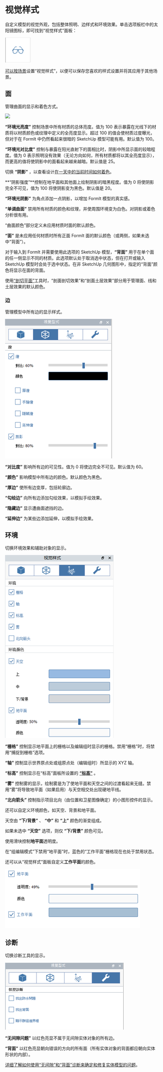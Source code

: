 # 视觉样式

自定义模型的视觉外观，包括整体照明、边样式和环境效果。单击选项板栏中的太阳镜图标，即可找到“视觉样式”面板：

![](../.gitbook/assets/20200307-visual-styles-icon.png)

[可以按场景](https://windows.help.formit.autodesk.com/building-the-farnsworth-house/visual-settings)设置“视觉样式”，以便可以保存您喜欢的样式设置并将其应用于其他场景。

## 面

管理曲面的显示和着色方式。

![](<../.gitbook/assets/visual\_styles (1).png>)

**“环境光亮度”** 控制场景中所有材质的总体亮度。值为 100 表示暴露在光线下的材质将以材质颜色或纹理中定义的全亮度显示。超过 100 的值会使材质过度曝光，但对于在 FormIt 中仍然看起来很暗的 SketchUp 模型可能有用。默认值为 100。

**“环境光对比度”** 控制与暴露在阳光直射下的面相比时，阴影中所显示面的较暗程度。值为 0 表示照明没有效果（无论方向如何，所有材质都将以其全亮度显示），而更高的值将使阴影中的面看起来越来越暗。默认值是 25。

切换 **“阴影”** ，以查看设计[在一天中的当前时间如何着色](https://windows.help.formit.autodesk.com/v/simplified-chinese/tool-library/shadows)。

**“阴影强度”**控制在地平面和其他面上绘制阴影的暗黑程度。值为 0 将使阴影完全不可见，值为 100 将使阴影变为黑色。默认值是 20。

**“环境光阴影”** 为角点添加一点阴影，以增加 FormIt 模型的真实感。

**“单调曲面”** 禁用所有材质的颜色和纹理，并使周围环境变为白色。对阴影或着色分析很有用。

“曲面颜色”部分定义未应用材质时面的默认颜色。

**“面”** 是未应用任何材质时所有正面 FormIt 面的默认颜色（或两侧，如果未选中“背面”）。

对于输入到 FormIt 并需要使用此选项的 SketchUp 模型，**“背面”** 用于在单个面的任一侧显示不同的材质。此选项默认处于取消选中状态，但在打开或输入 SketchUp 模型时会处于选中状态。在非 SketchUp 几何图形中，指定的“背面”颜色将显示在面的背面。

使用[“剖切平面”](section-planes.md)工具时，“剖面剖切效果”和“剖面土层效果”部分用于管理面、线和土层效果的默认颜色。

### 边

管理模型中所有边的显示样式。

![](../.gitbook/assets/edges.png)

**“对比度”** 影响所有边的可见性。值为 0 将使边完全不可见。默认值为 60。

**“颜色”** 影响模型中所有边的颜色。默认颜色为黑色。

**“厚边”** 使所有边变厚，包括轮廓边。

**“勾绘边”** 向所有边添加勾绘效果，以模拟手绘效果。

**“隐藏边”** 显示遭曲面遮挡的边。

**“延伸边”** 为某些边添加延伸，以模拟手绘效果。

## 环境

切换环境效果和辅助对象的显示。

![](../.gitbook/assets/visual-styles1.PNG)

**“栅格”** 控制显示地平面上的栅格以及编辑组时显示的栅格。禁用“栅格”时，将禁用“捕捉到栅格”选项。

**“轴”** 控制显示世界原点处或组原点处（编辑组时）所显示的 XYZ 轴。

**“标高”** 控制显示在“标高”面板所设置的 [**“标高”**](levels-and-area.md) 。

**“雾”** 控制雾的显示，绘制雾是为了使地平面和天空之间的过渡看起来无缝。禁用“雾”将导致地平面（如果启用）与天空相交处出现硬地平线。

**“北向箭头”** 控制指示项目北向（由位置和卫星图像确定）的小图形控件的显示。

还可以自定义环境颜色，如天空、背景和地平面。

天空由 **“下/背景”** 、 **“中”** 和 **“上”** 颜色的渐变组成。

如果未选中 **“天空”** 选项，则仅 **“下/背景”** 颜色可见。

使用滑块控制**地平面**透明度。

在“组编辑模式”下禁用“地平面”时，蓝色的“工作平面”栅格现在也处于禁用状态。

还可以从“视觉样式”面板自定义**工作平面**的颜色。

![](<../.gitbook/assets/Visual styles - ground plane transparency.png>)

## 诊断

切换诊断工具的显示。

![](../.gitbook/assets/diagnostics.png)

**“无间隙问题”** 以红色亮显不属于无间隙实体对象的所有边。

**“背面”** 以红色亮显朝向错误的方向的所有面（所有实体对象的背面都应朝向实体形状的内部）。

[详细了解如何使用“无间隙”和“背面”诊断来确定和修复实体模型的问题](https://formit.autodesk.com/blog/post/repairing-solid-models)。

